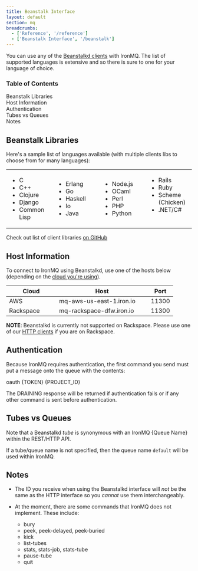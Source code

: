 ```yaml
---
title: Beanstalk Interface
layout: default
section: mq
breadcrumbs:
  - ['Reference', '/reference']
  - ['Beanstalk Interface', '/beanstalk']
---
```


You can use any of the [Beanstalkd clients](https://github.com/kr/beanstalkd/wiki/client-libraries) with IronMQ. The list of supported languages is extensive and so there is sure to one for your language of choice. 

<section id="toc">
  <h3>Table of Contents</h3>
  <ul>
    <li><a href="#beanstalk_libraries">Beanstalk Libraries</a></li>
    <li><a href="#host_information">Host Information</a></li>
    <li><a href="#authentication">Authentication</a></li>
    <li><a href="#tubes_vs_queues">Tubes vs Queues</a></li>
    <li><a href="#notes">Notes</a></li>
  </ul>  
</section>

## Beanstalk Libraries

Here's a sample list of languages available (with multiple clients libs to choose from for many languages):

<table style="border: 0px; width: 100%;">
  <tr>
    <td style="width: 25%;">
      <ul>
        <li>C</li>
        <li>C++</li>
        <li>Clojure</li>
        <li>Django</li>
        <li>Common Lisp</li>
      </ul>
    </td>
    <td style="width: 25%">
      <ul>
        <li>Erlang</li>
        <li>Go</li>
        <li>Haskell</li>
        <li>Io</li>
        <li>Java</li>
      </ul>
    </td>
    <td style="width: 25%">
      <ul>
        <li>Node.js</li>
        <li>OCaml</li>
        <li>Perl</li>
        <li>PHP</li>
        <li>Python</li>
      </ul>
    </td>
    <td style="width: 25%" valign="top">
      <ul>
        <li>Rails</li>
        <li>Ruby</li>
        <li>Scheme (Chicken)</li>
        <li>.NET/C#</li>
      </ul>
    </td>
  </tr>
</table>


Check out list of client libraries [on GitHub](https://github.com/kr/beanstalkd/wiki/client-libraries)

## Host Information
To connect to IronMQ using Beanstalkd, use one of the hosts below (depending on the [cloud you're using](/mq/reference/clouds)). 

<table class="reference">
  <thead>
    <tr><th style="width: 30%;">Cloud</th><th style="width: 55%;">Host</th><th style="width: 15%;">Port</th></tr>
  </thead>
  <tbody>
    <tr><td>AWS</td><td>mq-aws-us-east-1.iron.io</td><td>11300</td></tr>
    <tr><td>Rackspace</td><td>mq-rackspace-dfw.iron.io</td><td>11300</td></tr>
  </tbody>
</table>

**NOTE**: Beanstalkd is currently not supported on Rackspace. Please use one of our 
[HTTP clients](/mq/libraries) if you are on Rackspace. 

## Authentication
Because IronMQ requires authentication, the first command you send must put a message onto the queue with the contents:

oauth <span class="variable token">{TOKEN}</span> <span class="variable project_id">{PROJECT_ID}</span>

The DRAINING response will be returned if authentication fails or if any other command is sent before authentication.

## Tubes vs Queues
Note that a Beanstalkd _tube_ is synonymous with an IronMQ <span class="queue_name variable">{Queue Name}</span> within the REST/HTTP API.

If a tube/queue name is not specified, then the queue name `default` will be used within IronMQ.

## Notes
* The ID you receive when using the Beanstalkd interface will *not* be the same as the HTTP interface so you *cannot* use them interchangeably.

* At the moment, there are some commands that IronMQ does not implement. These include:
  * bury
  * peek, peek-delayed, peek-buried
  * kick
  * list-tubes
  * stats, stats-job, stats-tube
  * pause-tube
  * quit
